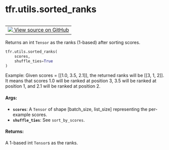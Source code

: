 <div itemscope itemtype="http://developers.google.com/ReferenceObject">
<meta itemprop="name" content="tfr.utils.sorted_ranks" />
<meta itemprop="path" content="Stable" />
</div>

# tfr.utils.sorted_ranks

<!-- Insert buttons -->

<table class="tfo-notebook-buttons tfo-api" align="left">

<td>
  <a target="_blank" href="https://github.com/tensorflow/ranking/tree/master/tensorflow_ranking/python/utils.py">
    <img src="https://www.tensorflow.org/images/GitHub-Mark-32px.png" />
    View source on GitHub
  </a>
</td></table>

<!-- Start diff -->

Returns an int `Tensor` as the ranks (1-based) after sorting scores.

```python
tfr.utils.sorted_ranks(
    scores,
    shuffle_ties=True
)
```

<!-- Placeholder for "Used in" -->

Example: Given scores = [[1.0, 3.5, 2.1]], the returned ranks will be [[3, 1,
2]]. It means that scores 1.0 will be ranked at position 3, 3.5 will be ranked
at position 1, and 2.1 will be ranked at position 2.

#### Args:

*   <b>`scores`</b>: A `Tensor` of shape [batch_size, list_size] representing
    the per-example scores.
*   <b>`shuffle_ties`</b>: See `sort_by_scores`.

#### Returns:

A 1-based int `Tensor`s as the ranks.

